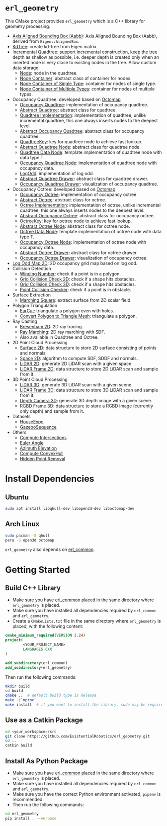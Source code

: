 `erl_geometry`
==============
This CMake project provides `erl_geometry` which is a C++ library for geometry processing.

- [Axis Aligned Bounding Box (Aabb)](include/erl_geometry/aabb.hpp): Axis Aligned Bounding Box (Aabb), derived
  from `Eigen::AlignedBox`.
- [KdTree](include/erl_geometry/kdtree_eigen_adaptor.hpp): create kd-tree from Eigen matrix.
- [Incremental Quadtree](include/erl_geometry/incremental_quadtree.hpp): support incremental construction, keep the
  tree depth as shallow as possible, i.e. deeper depth is created only when an inserted node is very close to existing
  nodes in the tree. Allow custom data storage:
    - [Node](include/erl_geometry/node.hpp): node in the quadtree.
    - [Node Container](include/erl_geometry/node_container.hpp): abstract class of container for nodes.
    - [Node Container of Single Type](include/erl_geometry/node_container_single_type.hpp): container for nodes of
      single type.
    - [Node Container of Multiple Types](include/erl_geometry/node_container_multi_types.hpp): container for nodes of
      multiple types.
- Occupancy Quadtree: developed based on [Octomap](https://octomap.github.io/)
    - [Occupancy Quadtree](include/erl_geometry/occupancy_quadtree.hpp): implementation of occupancy quadtree.
    - [Abstract Quadtree](include/erl_geometry/abstract_quadtree.hpp): abstract class for quadtree.
    - [Quadtree Implementation](include/erl_geometry/quadtree_impl.hpp): implementation of quadtree, unlike incremental
      quadtree, this one always inserts nodes to the deepest level.
    - [Abstract Occupancy Quadtree](include/erl_geometry/abstract_occupancy_quadtree.hpp): abstract class for occupancy
      quadtree.
    - [QuadtreeKey](include/erl_geometry/quadtree_key.hpp): key for quadtree node to achieve fast lookup.
    - [Abstract Quadtree Node](include/erl_geometry/abstract_quadtree_node.hpp): abstract class for quadtree node.
    - [Quadtree Data Node](include/erl_geometry/quadtree_data_node.hpp): template implementation of quadtree node with
      data type T.
    - [Occupancy Quadtree Node](include/erl_geometry/occupancy_quadtree_node.hpp): implementation of quadtree node with
      occupancy data.
    - [LogOdd](include/erl_geometry/logodd.hpp): implementation of log odd.
    - [Abstract Quadtree Drawer](include/erl_geometry/abstract_quadtree_drawer.hpp): abstract class for quadtree drawer.
    - [Occupancy Quadtree Drawer](include/erl_geometry/occupancy_quadtree_drawer.hpp): visualization of occupancy
      quadtree.
- Occupancy Octree: developed based on [Octomap](https://octomap.github.io/)
    - [Occupancy Octree](include/erl_geometry/occupancy_octree.hpp): implementation of occupancy octree.
    - [Abstract Octree](include/erl_geometry/abstract_octree.hpp): abstract class for octree.
    - [Octree Implementation](include/erl_geometry/octree_impl.hpp): implementation of octree, unlike incremental
      quadtree, this one always inserts nodes to the deepest level.
    - [Abstract Occupancy Octree](include/erl_geometry/abstract_occupancy_octree.hpp): abstract class for occupancy
      octree.
    - [OctreeKey](include/erl_geometry/octree_key.hpp): key for octree node to achieve fast lookup.
    - [Abstract Octree Node](include/erl_geometry/abstract_octree_node.hpp): abstract class for octree node.
    - [Octree Data Node](include/erl_geometry/octree_data_node.hpp): template implementation of octree node with data
      type T.
    - [Occupancy Octree Node](include/erl_geometry/occupancy_octree_node.hpp): implementation of octree node with
      occupancy data.
    - [Abstract Octree Drawer](include/erl_geometry/abstract_octree_drawer.hpp): abstract class for octree drawer.
    - [Occupancy Octree Drawer](include/erl_geometry/occupancy_octree_drawer.hpp): visualization of occupancy octree.
- [Log Odd Map 2D](include/erl_geometry/log_odd_map_2d.hpp): 2D occupancy grid map based on log odd.
- Collision Detection
    - [Winding Number](include/erl_geometry/winding_number.hpp): check if a point is in a polygon.
    - [Grid Collision Check 2D](include/erl_geometry/grid_collision_checker_se2.hpp): check if a shape hits obstacles.
    - [Grid Collision Check 3D](include/erl_geometry/grid_collision_checker_3d.hpp): check if a shape hits obstacles.
    - [Point Collision Checker](include/erl_geometry/point_collision_checker.hpp): check if a point is in obstacle.
- Surface Extraction
    - [Marching Square](include/erl_geometry/marching_square.hpp): extract surface from 2D scalar field.
- Polygon Triangulation
    - [EarCut](include/erl_geometry/earcut.hpp): triangulate a polygon even with holes.
    - [Convert Polygon to Triangle Mesh](include/erl_geometry/polygon_to_mesh.hpp): triangulate a polygon.
- Ray Casting
    - [Bresenham 2D](include/erl_geometry/bresenham_2d.hpp): 2D ray tracing.
    - [Ray Marching](include/erl_geometry/ray_marching.hpp): 2D ray marching with SDF.
    - Also available in Quadtree and Octree.
- 2D Point Cloud Processing
    - [Surface 2D](include/erl_geometry/surface_2d.hpp): data structure to store 2D surface consisting of points and
      normals.
    - [Space 2D](include/erl_geometry/space_2d.hpp): algorithm to compute SDF, SDDF and normals.
    - [LiDAR 2D](include/erl_geometry/lidar_2d.hpp): generate 2D LiDAR scan with a given space.
    - [LiDAR Frame 2D](include/erl_geometry/lidar_frame_2d.hpp): data structure to store 2D LiDAR scan and sample from
      it.
- 3D Point Cloud Processing
    - [LiDAR 3D](include/erl_geometry/lidar_3d.hpp): generate 3D LiDAR scan with a given scene.
    - [LiDAR Frame 3D](include/erl_geometry/lidar_frame_3d.hpp): data structure to store 3D LiDAR scan and sample from
      it.
    - [Depth Camera 3D](include/erl_geometry/depth_camera_3d.hpp): generate 3D depth image with a given scene.
    - [RGBD Frame 3D](include/erl_geometry/rgbd_frame_3d.hpp): data structure to store a RGBD image (currently only
      depth) and sample from it.
- Datasets
    - [HouseExpo](python/erl_geometry/house_expo/README.md)
    - [GazeboSequence](python/erl_geometry/gazebo/sequence.py)
- Others
    - [Compute Intersections](include/erl_geometry/utils.hpp)
    - [Euler Angle](include/erl_geometry/euler_angle.hpp)
    - [Azimuth Elevation](include/erl_geometry/azimuth_elevation.hpp)
    - [Compute ConvexHull](include/erl_geometry/convex_hull.hpp)
    - [Hidden Point Removal](include/erl_geometry/hidden_point_removal.hpp)

# Install Dependencies

## Ubuntu

```bash
sudo apt install libqhull-dev libopen3d-dev liboctomap-dev
```

## Arch Linux

```bash
sudo pacman -S qhull
paru -S open3d octomap
```

`erl_geometry` also depends on [erl_common](https://github.com/ExistentialRobotics/erl_common).

# Getting Started

## Build C++ Library

- Make sure you have [erl_common](https://github.com/ExistentialRobotics/erl_common) placed in the same directory
  where `erl_geometry` is placed.
- Make sure you have installed all dependencies required by `erl_common` and `erl_geometry`.
- Create a `CMakeLists.txt` file in the same directory where `erl_geometry` is placed, with the following content:

```cmake
cmake_minimum_required(VERSION 3.24)
project(
        <YOUR_PROJECT_NAME>
        LANGUAGES CXX
)

add_subdirectory(erl_common)
add_subdirectory(erl_geometry)
```

Then run the following commands:

```bash
mkdir build
cd build
cmake ..  # default build type is Release
make -j`nproc`
make install  # if you want to install the library, sudo may be required
```

## Use as a Catkin Package

```bash
cd <your_workspace>/src
git clone https://github.com/ExistentialRobotics/erl_geometry.git
cd ..
catkin build
```

## Install As Python Package

- Make sure you have [erl_common](https://github.com/ExistentialRobotics/erl_common) placed in the same directory
  where `erl_geometry` is placed.
- Make sure you have installed all dependencies required by `erl_common` and `erl_geometry`.
- Make sure you have the correct Python environment activated, `pipenv` is recommended.
- Then run the following commands:

```bash
cd erl_geometry
pip install . --verbose
```
